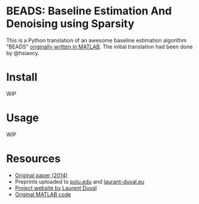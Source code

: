 # BEADS: Baseline Estimation And Denoising using Sparsity 

This is a Python translation of an awesome baseline estimation algorithm "BEADS" [originally written in MATLAB](https://jp.mathworks.com/matlabcentral/fileexchange/49974-beads-baseline-estimation-and-denoising-with-sparsity). The initial translation had been done by @hsiaocy. 

# Install
WIP

# Usage
WIP

# Resources
- [Original paper (2014)](https://doi.org/10.1016/j.chemolab.2014.09.014)
- Preprints uploaded to [polu.edu](http://eeweb.poly.edu/iselesni/pubs/BEADS_2014.pdf) and [laurant-duval.eu](http://www.laurent-duval.eu/Articles/Ning_X_2014_j-chemometr-intell-lab-syst_chromatogram_bedusbeads-preprint.pdf)
- [Project website by Laurent Duval](http://www.laurent-duval.eu/siva-beads-baseline-background-removal-filtering-sparsity.html)
- [Original MATLAB code](https://jp.mathworks.com/matlabcentral/fileexchange/49974-beads-baseline-estimation-and-denoising-with-sparsity)
